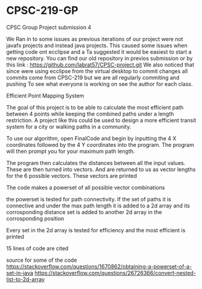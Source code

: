 # CPSC-219-GP

CPSC Group Project submission 4

We Ran in to some issues as previous iterations of our project were not javafx projects and instead java projects. 
This caused some issues when getting code ont ecclipse and a Ta suggested it would be easiest to start a new 
repository. You can find our old repository in previos submission or by this link
: https://github.com/labrat57/CPSC-project.git
We also noticed that since were using ecclipse from the virtual desktop to commit changes all commits come from CPSC-219 but we are all regularly commiting and pushing
To see what everyone is working on see the author for each class.

Efficient Point Mapping System

The goal of this project is to be able to calculate the most efficient path between 4 points while keeping the combined paths under a length restriction. A project like this could be used to design a more efficient transit system for a city or walking paths in a community.

To use our algorithm, open FinalCode and begin by inputting the 4 X coordinates followed by the 4 Y coordinates into the program. The program will then prompt you for your maximum path length.

The program then calculates the distances between all the input values. These are then turned into vectors. And are returned to us as vector lengths for the 6 possible vectors. These vectors are printed

The code makes a powerset of all possible vector combinations

the powerset is tested for path connectivity. If the set of paths it is connective and under the max path length it is added to a 2d array and its corrosponding distance set is added to another 2d array in the corrosponding position

Every set in the 2d array is tested for efficiency and the most efficient is printed

15 lines of code are cited 

source for some of the code https://stackoverflow.com/questions/1670862/obtaining-a-powerset-of-a-set-in-java https://stackoverflow.com/questions/26726366/convert-nested-list-to-2d-array
